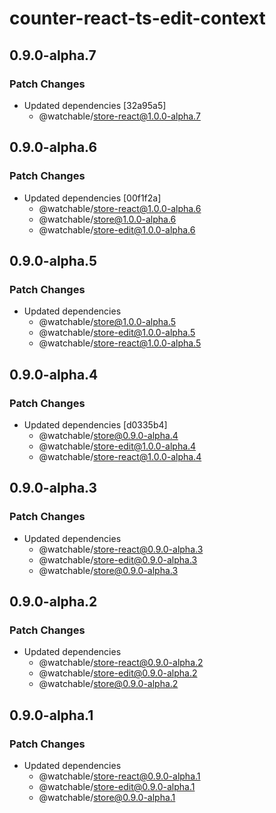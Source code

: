 # counter-react-ts-edit-context

## 0.9.0-alpha.7

### Patch Changes

- Updated dependencies [32a95a5]
  - @watchable/store-react@1.0.0-alpha.7

## 0.9.0-alpha.6

### Patch Changes

- Updated dependencies [00f1f2a]
  - @watchable/store-react@1.0.0-alpha.6
  - @watchable/store@1.0.0-alpha.6
  - @watchable/store-edit@1.0.0-alpha.6

## 0.9.0-alpha.5

### Patch Changes

- Updated dependencies
  - @watchable/store@1.0.0-alpha.5
  - @watchable/store-edit@1.0.0-alpha.5
  - @watchable/store-react@1.0.0-alpha.5

## 0.9.0-alpha.4

### Patch Changes

- Updated dependencies [d0335b4]
  - @watchable/store@0.9.0-alpha.4
  - @watchable/store-edit@1.0.0-alpha.4
  - @watchable/store-react@1.0.0-alpha.4

## 0.9.0-alpha.3

### Patch Changes

- Updated dependencies
  - @watchable/store-react@0.9.0-alpha.3
  - @watchable/store-edit@0.9.0-alpha.3
  - @watchable/store@0.9.0-alpha.3

## 0.9.0-alpha.2

### Patch Changes

- Updated dependencies
  - @watchable/store-react@0.9.0-alpha.2
  - @watchable/store-edit@0.9.0-alpha.2
  - @watchable/store@0.9.0-alpha.2

## 0.9.0-alpha.1

### Patch Changes

- Updated dependencies
  - @watchable/store-react@0.9.0-alpha.1
  - @watchable/store-edit@0.9.0-alpha.1
  - @watchable/store@0.9.0-alpha.1
